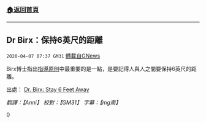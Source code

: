 ###  [:house:返回首頁](https://github.com/ourhimalayas/txt)
---

## Dr Birx：保持6英尺的距離
`2020-04-07 07:37 GM31` [轉載自GNews](https://gnews.org/zh-hant/164729/)

Birx博士指出[指導原則](https://www.whitehouse.gov/wp-content/uploads/2020/03/03.16.20_coronavirus-guidance_8.5x11_315PM.pdf)中最重要的是一點，是要記得人與人之間要保持6英尺的距離。

出處： [Dr. Birx: Stay 6 Feet Away](https://www.youtube.com/watch?v=8p0u-d4f604)

*翻譯：【Anni】 校對：【GM31】 字幕：【mg南】*

0
